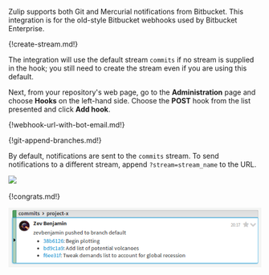 Zulip supports both Git and Mercurial notifications from
Bitbucket. This integration is for the old-style Bitbucket
webhooks used by Bitbucket Enterprise.

{!create-stream.md!}

The integration will use the default stream `commits` if no
stream is supplied in the hook; you still need to create the
stream even if you are using this default.

Next, from your repository's web page, go to the **Administration**
page and choose **Hooks** on the left-hand side. Choose the **POST**
hook from the list presented and click **Add hook**.

{!webhook-url-with-bot-email.md!}

{!git-append-branches.md!}

By default, notifications are sent to the `commits` stream. To
send notifications to a different stream, append
`?stream=stream_name` to the URL.

![](/static/images/integrations/bitbucket/001.png)

{!congrats.md!}

![](/static/images/integrations/bitbucket/002.png)
